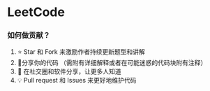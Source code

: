 # LeetCode

### 如何做贡献？

1. :star: Star 和 Fork 来激励作者持续更新题型和讲解
2. :hammer:分享你的代码 （需附有详细解释或者在可能迷惑的代码块附有注释）
3. :tada: 在社交圈和软件分享，让更多人知道
4. :bulb: Pull request 和 Issues 来更好地维护代码
